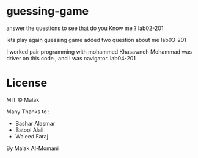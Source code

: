 # guessing-game 
answer the questions to see that do you Know me ?
lab02-201

lets play again guessing game 
added two question about me 
lab03-201

I worked pair programming with mohammed Khasawneh 
Mohammad was driver on this code , and I was navigator.
lab04-201

# License
MIT © Malak

Many Thanks to :
- Bashar Alasmar 
- Batool Alali
- Waleed Faraj

By Malak Al-Momani

